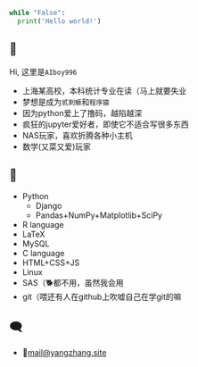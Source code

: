 ```python
while "False":
  print('Hello world!')
```

##  👋
Hi, 这里是`AIboy996`
- 上海某高校，本科统计专业在读（马上就要失业
- 梦想是成为`贰刺螈`和`程序猿`
- 因为python爱上了撸码，越陷越深
- 疯狂的jupyter爱好者，即使它不适合写很多东西
- NAS玩家，喜欢折腾各种小主机
- 数学(又菜又爱)玩家

##  🐌
- Python
  - Django
  - Pandas+NumPy+Matplotlib+SciPy
- R language
- LaTeX
- MySQL
- C language
- HTML+CSS+JS
- Linux
- SAS（🐕都不用，虽然我会用
- git（喂还有人在github上吹嘘自己在学git的嘛


## 🗨 

- 🐧[mail@yangzhang.site](mailto:mail@yangzhang.site)
